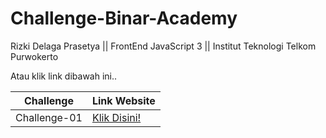 # Challenge-Binar-Academy
Rizki Delaga Prasetya || FrontEnd JavaScript 3 || Institut Teknologi Telkom Purwokerto


Atau klik link dibawah ini..

| Challenge | Link Website |
| ----- | --- |
| Challenge-01 | [Klik Disini!](https://challenge-binaracademy.rizkidelagaprasetya.online/daftar-challenge/challenge-1/index.html) |
